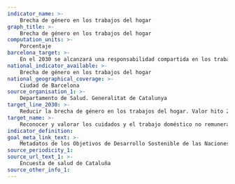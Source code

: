 ```yaml
---
indicator_name: >-
    Brecha de género en los trabajos del hogar
graph_title: >-
    Brecha de género en los trabajos del hogar
computation_units: >-
    Porcentaje
barcelona_target: >-
    En el 2030 se alcanzará una responsabilidad compartida en los trabajos del hogar y de cuidados, tanto dentro de las familias como entre familias, empresas y Administración pública
national_indicator_available: >-
    Brecha de género en los trabajos del hogar
national_geographical_coverage: >-
    Ciudad de Barcelona
source_organisation_1: >-
    Departamento de Salud. Generalitat de Catalunya
target_line_2030: >-
    Reducir la brecha de género en los trabajos del hogar. Valor hito 2030: Pendiente de determinar
target_name: >-
    Reconocer y valorar los cuidados y el trabajo doméstico no remunerados, mediante la prestación de servicios públicos, la provisión de infraestructuras y la formulación de políticas de protección social, así como mediante la promoción de la responsabilidad compartida en el hogar y la familia, según proceda en cada país
indicator_definition:
goal_meta_link_text: >-
    Metadatos de los Objetivos de Desarrollo Sostenible de las Naciones Unidas (pdf 894kB)
source_periodicity_1: 
source_url_text_1: >-
    Encuesta de salud de Cataluña 
source_other_info_1: 
---
```

